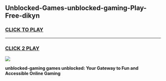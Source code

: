 
## Unblocked-Games-unblocked-gaming-Play-Free-dikyn
<h3>
<a href="https://premium76.site?title=unblocked-gaming&ref=10A">CLICK TO PLAY</a></h3>
<hr>

<h3>
<a href="https://premium76.site?title=unblocked-gaming&ref=10A">CLICK 2 PLAY</a>
  
</h3>

<a href="https://premium76.site?title=unblocked-gaming&ref=10A"><img src="https://clearcache.store/games.png"></a>


**unblocked-gaming games unblocked: Your Gateway to Fun and Accessible Online Gaming**
